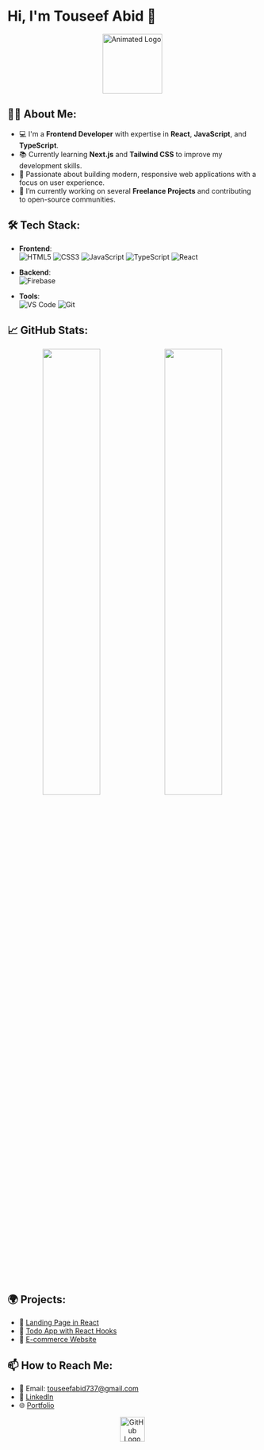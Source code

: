 # Hi, I'm Touseef Abid 👋

<p align="center">
  <img src="https://github.githubassets.com/images/spinners/octocat-spinner-64.gif" alt="Animated Logo" width="120" />
</p>

## 👨‍💻 About Me:
- 💻 I'm a **Frontend Developer** with expertise in **React**, **JavaScript**, and **TypeScript**.
- 📚 Currently learning **Next.js** and **Tailwind CSS** to improve my development skills.
- 🚀 Passionate about building modern, responsive web applications with a focus on user experience.
- 🔭 I’m currently working on several **Freelance Projects** and contributing to open-source communities.

## 🛠️ Tech Stack:
- **Frontend**:  
  ![HTML5](https://img.shields.io/badge/HTML5-E34F26?style=for-the-badge&logo=html5&logoColor=white)
  ![CSS3](https://img.shields.io/badge/CSS3-%231572B6.svg?style=for-the-badge&logo=css3&logoColor=white)
  ![JavaScript](https://img.shields.io/badge/JavaScript-%23323330.svg?style=for-the-badge&logo=javascript)
  ![TypeScript](https://img.shields.io/badge/TypeScript-%23323330.svg?style=for-the-badge&logo=typescript)
  ![React](https://img.shields.io/badge/React-%2320232a.svg?style=for-the-badge&logo=react)

- **Backend**:  
  ![Firebase](https://img.shields.io/badge/Firebase-%23039BE5.svg?style=for-the-badge&logo=firebase)

- **Tools**:  
  ![VS Code](https://img.shields.io/badge/VS%20Code-007ACC.svg?style=for-the-badge&logo=visual-studio-code)
  ![Git](https://img.shields.io/badge/Git-%23F05033.svg?style=for-the-badge&logo=git&logoColor=white)
  
## 📈 GitHub Stats:
<p align="center">
  <img width="48%" src="https://github-readme-stats.vercel.app/api?username=Touseef4705" />
  <img width="48%" src="https://github-readme-streak-stats.herokuapp.com/?user=Touseef4705&theme=radical" />
</p>

## 🌍 Projects:
- 💼 [Landing Page in React](https://github.com/TouseefAbid/landing-page)
- 📱 [Todo App with React Hooks](https://github.com/TouseefAbid/todo-app-react)
- 🛒 [E-commerce Website](https://dreamdazzle.vercel.app)

## 📫 How to Reach Me:
- 📧 Email: [touseefabid737@gmail.com](mailto:touseefabid737@gmail.com)
- 💼 [LinkedIn](https://www.linkedin.com/in/touseefabid/)
- 🌐 [Portfolio](https://touseefabid.vercel.app)

<p align="center">
  <img src="https://github.githubassets.com/images/modules/logos_page/GitHub-Mark.png" width="50" height="50" alt="GitHub Logo">
</p>
